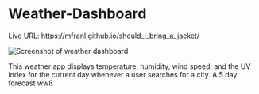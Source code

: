 # Weather-Dashboard

Live URL: https://mfranl.github.io/should_i_bring_a_jacket/

![Screenshot of weather dashboard](assets/image/weather.png)

This weather app displays temperature, humidity, wind speed, and the UV index for the current day whenever a user searches for a city. A 5 day forecast wwß
